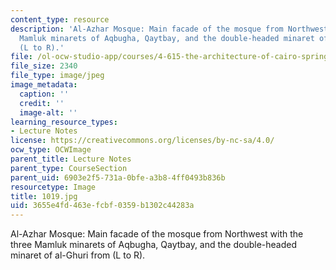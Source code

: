 ```yaml
---
content_type: resource
description: 'Al-Azhar Mosque: Main facade of the mosque from Northwest with the three
  Mamluk minarets of Aqbugha, Qaytbay, and the double-headed minaret of al-Ghuri from
  (L to R).'
file: /ol-ocw-studio-app/courses/4-615-the-architecture-of-cairo-spring-2002/3655e4fd463efcbf0359b1302c44283a_1019.jpg
file_size: 2340
file_type: image/jpeg
image_metadata:
  caption: ''
  credit: ''
  image-alt: ''
learning_resource_types:
- Lecture Notes
license: https://creativecommons.org/licenses/by-nc-sa/4.0/
ocw_type: OCWImage
parent_title: Lecture Notes
parent_type: CourseSection
parent_uid: 6903e2f5-731a-0bfe-a3b8-4ff0493b836b
resourcetype: Image
title: 1019.jpg
uid: 3655e4fd-463e-fcbf-0359-b1302c44283a
---
```

Al-Azhar Mosque: Main facade of the mosque from Northwest with the three Mamluk minarets of Aqbugha, Qaytbay, and the double-headed minaret of al-Ghuri from (L to R).